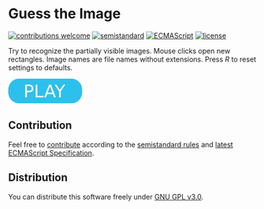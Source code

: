 # Guess the Image

[![contributions welcome](https://img.shields.io/badge/contributions-welcome-brightgreen.svg)](https://github.com/berkerol/guess-the-image/issues)
[![semistandard](https://img.shields.io/badge/code%20style-semistandard-brightgreen.svg)](https://github.com/Flet/semistandard)
[![ECMAScript](https://img.shields.io/badge/ECMAScript-latest-brightgreen.svg)](https://www.ecma-international.org/ecma-262)
[![license](https://img.shields.io/badge/license-GNU%20GPL%20v3.0-blue.svg)](https://github.com/berkerol//guess-the-image/blob/master/LICENSE)

Try to recognize the partially visible images. Mouse clicks open new rectangles. Image names are file names without extensions. Press _R_ to reset settings to defaults.

[![button](play.png)](https://berkerol.github.io//guess-the-image/gti.html)

## Contribution

Feel free to [contribute](https://github.com/berkerol/guess-the-image/issues) according to the [semistandard rules](https://github.com/Flet/semistandard) and [latest ECMAScript Specification](https://www.ecma-international.org/ecma-262).

## Distribution

You can distribute this software freely under [GNU GPL v3.0](https://github.com/berkerol/guess-the-image/blob/master/LICENSE).
